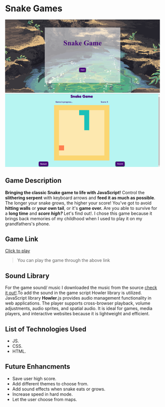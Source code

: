 # Snake Games

![start game page](index.png)
![game page](index1.png)

## Game Description

**Bringing the classic Snake game to life with JavaScript!**
Control the **slithering serpent** with keyboard arrows and **feed it as much as possible**. The longer your snake grows, the higher your score! You've got to avoid **hitting walls** or **your own tail**, or it's **game over.** Are you able to survive for a **long time** and **_score high?_** Let's find out!.
I chose this game because it brings back memories of my childhood when I used to play it on my grandfathers's phone.

## Game Link

[Click to play](https://bumpy-lamp.surge.sh/)

> You can play the game through the above link

## Sound Library

For the game sound/ music I downloaded the music from the source [check it out!](https://opengameart.org/content/eye-of-the-storm).To add the sound in the game script Howler library is utilized. JavaScript library **Howler**.js provides audio management functionality in web applications. The player supports cross-browser playback, volume adjustments, audio sprites, and spatial audio. It is ideal for games, media players, and interactive websites because it is lightweight and efficient.

## List of Technologies Used

- JS.
- CSS.
- HTML.

## Future Enhancments

- Save user high score.
- Add different themes to choose from.
- Add sound effects when snake eats or grows.
- Increase speed in hard mode.
- Let the user choose from maps.
